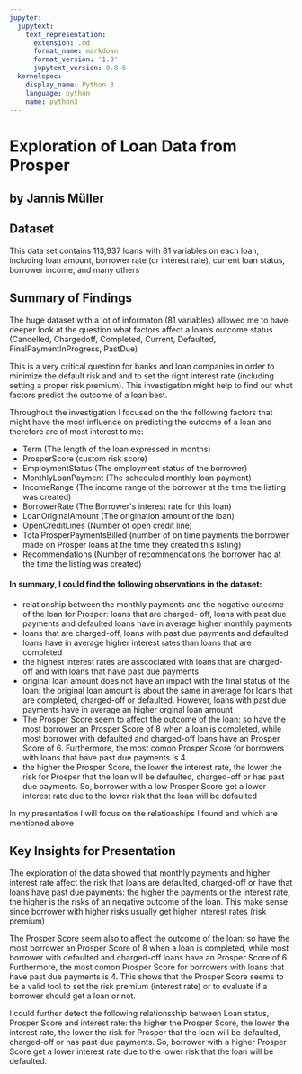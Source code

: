 ```yaml
---
jupyter:
  jupytext:
    text_representation:
      extension: .md
      format_name: markdown
      format_version: '1.0'
      jupytext_version: 0.8.6
  kernelspec:
    display_name: Python 3
    language: python
    name: python3
---
```


# Exploration of Loan Data from Prosper 
## by Jannis Müller


## Dataset

This data set contains 113,937 loans with 81 variables on each loan, including loan amount, borrower rate (or interest rate), current loan status, borrower income, and many others


## Summary of Findings

The huge dataset with a lot of informaton (81 variables) allowed me to have deeper look at the question what factors affect a loan’s outcome status (Cancelled, Chargedoff, Completed, Current, Defaulted, FinalPaymentInProgress, PastDue)

This is a very critical question for banks and loan companies in order to minimize the default risk and and to set the right interest rate (including setting a proper risk premium).
This investigation might help to find out what factors predict the outcome of a loan best.

Throughout the investigation I focused on the the following factors that might have the most influence on predicting the outcome of a loan and therefore are of most interest to me:
 - Term (The length of the loan expressed in months)
 - ProsperScore (custom risk score)
 - EmploymentStatus (The employment status of the borrower)
 - MonthlyLoanPayment (The scheduled monthly loan payment)
 - IncomeRange (The income range of the borrower at the time the listing was created)
 - BorrowerRate (The Borrower's interest rate for this loan)
 - LoanOriginalAmount (The origination amount of the loan)
 - OpenCreditLines (Number of open credit line)
 - TotalProsperPaymentsBilled (number of on time payments the borrower made on Prosper loans at the time they created this listing)
 - Recommendations (Number of recommendations the borrower had at the time the listing was created)

#### In summary, I could find the following observations in the dataset:

- relationship between the monthly payments and the negative outcome of the loan for Prosper: loans that are charged-   off, loans with past due payments and defaulted loans have in average higher monthly payments
- loans that are charged-off, loans with past due payments and defaulted loans have in average higher interest rates   than loans that are completed
- the highest interest rates are asscociated with loans that are charged-off and with loans that have past due payments
- original loan amount does not have an impact with the final status of the loan: the original loan amount is about the same in average for loans that are completed, charged-off or defaulted. However, loans with past due payments have in average an higher orginal loan amount
- The Prosper Score seem to affect the outcome of the loan: so have the most borrower an Prosper Score of 8 when a loan is completed, while most borrower with defaulted and charged-off loans have an Prosper Score of 6.  Furthermore, the most comon Prosper Score for borrowers with loans that have past due payments is 4.
- the higher the Prosper Score, the lower the interest rate, the lower the risk for Prosper that the loan will be defaulted, charged-off or has past due payments. So, borrower with a low Prosper Score get a lower interest rate due to the lower risk that the loan will be defaulted

In my presentation I will focus on the relationships I found and which are mentioned above



## Key Insights for Presentation

The exploration of the data showed that monthly payments and higher interest rate affect the risk that loans are defaulted, charged-off or have that loans have past due payments: the higher the payments or the interest rate, the higher is the risks of an negative outcome of the loan. This make sense since borrower with higher risks usually get higher interest rates (risk premium)

The Prosper Score seem also to affect the outcome of the loan: so have the most borrower an Prosper Score of 8 when a loan is completed, while most borrower with defaulted and charged-off loans have an Prosper Score of 6.  Furthermore, the most comon Prosper Score for borrowers with loans that have past due payments is 4. This shows that the Prosper Score seems to be a valid tool to set the risk premium (interest rate) or to evaluate if a borrower should get a loan or not. 

I could further detect the following relationsship between Loan status, Prosper Score and interest rate: the higher the Prosper Score, the lower the interest rate, the lower the risk for Prosper that the loan will be defaulted, charged-off or has past due payments. So, borrower with a higher Prosper Score get a lower interest rate due to the lower risk that the loan will be defaulted.



```python

```
